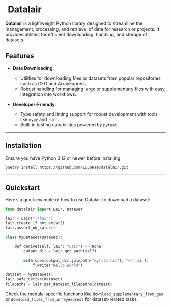 # <img src="docs/assets/datalair-icon.ico" alt="icon" height="1em" style="vertical-align:middle;"> Datalair

**Datalair** is a lightweight Python library designed to streamline
the management, processing, and retrieval of data for research or projects.
It provides utilities for efficient downloading, handling, and storage
of datasets.

## Features

- **Data Downloading**: 
  - Utilities for downloading files or datasets from popular repositories such as GEO and ArrayExpress.
  - Robust handling for managing large or supplementary files with easy integration into workflows.

- **Developer-Friendly**:
  - Type safety and linting support for robust development with tools like `mypy` and `ruff`.
  - Built-in testing capabilities powered by `pytest`.

---

## Installation

Ensure you have Python 3.12 or newer before installing.

```shell script
poetry install https://github.com/LuJoHae/datalair.git
```

---

## Quickstart

Here’s a quick example of how to use Datalair to download a dataset:

```python
from datalair import Lair, Dataset

lair = Lair("./lair")
lair.create_if_not_exist()
lair.assert_ok_satus()

class MyDataset(Dataset):

    def derive(self, lair: "Lair") -> None:
        output_dir = lair.get_path(self)
        
        with open(output_dir.joinpath("myfile.txt"), "w") as f:
            f.write("Hello World")

dataset = MyDataset()
lair.safe_derive(dataset)
filepaths = lair.get_dataset_filepaths(dataset)
```

Check the module-specific functions like `download_supplementary_from_geo` or
`download_files_from_arrayexpress` for dataset-related tasks.
